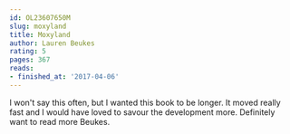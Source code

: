 ```yaml
---
id: OL23607650M
slug: moxyland
title: Moxyland
author: Lauren Beukes
rating: 5
pages: 367
reads:
- finished_at: '2017-04-06'
---
```

I won't say this often, but I wanted this book to be longer. It moved really fast and I would have loved to savour the development more. Definitely want to read more Beukes.
